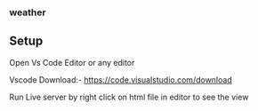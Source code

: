 ### weather

## Setup
 
   Open Vs Code Editor or any editor 
   
   Vscode Download:- https://code.visualstudio.com/download
   
   Run Live server by right click on html file in editor to see the view
